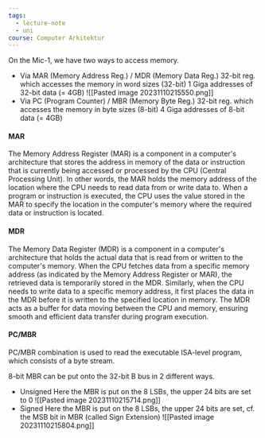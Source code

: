 ```yaml
---
tags:
  - lecture-note
  - uni
course: Computer Arkitektur
---
```

On the Mic-1, we have two ways to access memory.
* Via MAR (Memory Address Reg.) / MDR (Memory Data Reg.) 32-bit reg. which accesses the memory in word sizes (32-bit) 1 Giga addresses of 32-bit data (= 4GB)
![[Pasted image 20231110215550.png]]
* Via PC (Program Counter) / MBR (Memory Byte Reg.) 32-bit reg. which accesses the memory in byte sizes (8-bit) 4 Giga addresses of 8-bit data (= 4GB)

#### MAR
The Memory Address Register (MAR) is a component in a computer's architecture that stores the address in memory of the data or instruction that is currently being accessed or processed by the CPU (Central Processing Unit). In other words, the MAR holds the memory address of the location where the CPU needs to read data from or write data to. When a program or instruction is executed, the CPU uses the value stored in the MAR to specify the location in the computer's memory where the required data or instruction is located.

#### MDR
The Memory Data Register (MDR) is a component in a computer's architecture that holds the actual data that is read from or written to the computer's memory. When the CPU fetches data from a specific memory address (as indicated by the Memory Address Register or MAR), the retrieved data is temporarily stored in the MDR. Similarly, when the CPU needs to write data to a specific memory address, it first places the data in the MDR before it is written to the specified location in memory. The MDR acts as a buffer for data moving between the CPU and memory, ensuring smooth and efficient data transfer during program execution.

#### PC/MBR
PC/MBR combination is used to read the executable ISA-level program, which consists of a byte stream.

8-bit MBR can be put onto the 32-bit B bus in 2 different ways.
* Unsigned 
	Here the MBR is put on the 8 LSBs, the upper 24 bits are set to 0
 ![[Pasted image 20231110215714.png]]
* Signed 
	Here the MBR is put on the 8 LSBs, the upper 24 bits are set, cf. the MSB bit in MBR (called Sign Extension)
![[Pasted image 20231110215804.png]]
